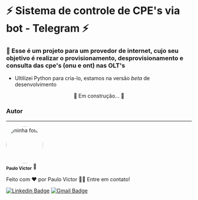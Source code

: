 # ⚡ Sistema de controle de CPE's via bot - Telegram ⚡

### 📌 Esse é um projeto para um provedor de internet, cujo seu objetivo é realizar o provisionamento, desprovisionamento e consulta das cpe's (onu e ont) nas OLT's 

- Ultilizei Python para cria-lo, estamos na versão *beta* de desenvolvimento

<p align="center">🚀 Em construção...  🚧</p>


### Autor
---

 <img style="border-radius: 50%;" src="https://ibb.co/0q8nT26" width="100px;" alt="minha foto"/>
 <br />
 <sub><b>Paulo Victor</b></sub></a> 🚀</a>


Feito com ❤️ por Paulo Victor 👋🏽 Entre em contato!

[![Linkedin Badge](https://img.shields.io/badge/-P.Victor-blue?style=flat-square&logo=Linkedin&logoColor=white&link=https://www.linkedin.com/in/strvictor/)](https://www.linkedin.com/in/strvictor/) 
[![Gmail Badge](https://img.shields.io/badge/-vicctor1009@gmail.com-c14438?style=flat-square&logo=Gmail&logoColor=white&link=mailto:vicctor1009@gmail.com)](mailto:vicctor1009@gmail.com)
